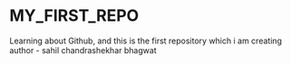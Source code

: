 # MY_FIRST_REPO
Learning about Github, and this is the first repository which i am creating
author - sahil chandrashekhar bhagwat

